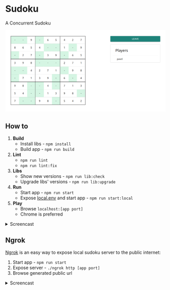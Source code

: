 # Sudoku

A Concurrent Sudoku

![](asset/sudoku.png)

## How to
1. **Build**
    * Install libs - `npm install`
    * Build app - `npm run build`
2. **Lint**
    * `npm run lint`
    * `npm run lint:fix`
3. **Libs**
    * Show new versions - `npm run lib:check`
    * Upgrade libs' versions - `npm run lib:upgrade`
4. **Run**  
    * Start app - `npm run start`
    * Expose [local.env](env/local.env) and start app - `npm run start:local`
5. **Play**  
    * Browse `localhost:[app port]`
    * Chrome is preferred

<details>
  <summary>
    Screencast
  </summary>
    <br>
    <img src="./asset/how-to-screencast.gif">
</details>

## Ngrok

[Ngrok](https://ngrok.com/) is an easy way to expose local sudoku server to the public internet:

1. Start app - `npm run start`
2. Expose server - `./ngrok http [app port]`
3. Browse generated public url

<details>
  <summary>
    Screencast
  </summary>
    <br>
    <img src="./asset/ngrok-screencast.gif">
</details>